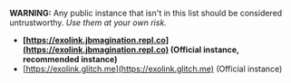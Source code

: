 **WARNING:** Any public instance that isn't in this list should be considered untrustworthy. *Use them at your own risk.*

* **[https://exolink.jbmagination.repl.co](https://exolink.jbmagination.repl.co) (Official instance, recommended instance)**
* [https://exolink.glitch.me](https://exolink.glitch.me) (Official instance)
